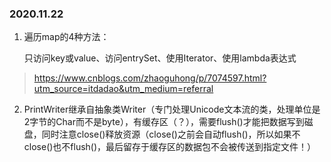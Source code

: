 ### 2020.11.22

1. 遍历map的4种方法：

   只访问key或value、访问entrySet、使用Iterator、使用lambda表达式

> https://www.cnblogs.com/zhaoguhong/p/7074597.html?utm_source=itdadao&utm_medium=referral

2. PrintWriter继承自抽象类Writer（专门处理Unicode文本流的类，处理单位是2字节的Char而不是byte），有缓存区（？），需要flush()才能把数据写到磁盘，同时注意close()释放资源（close()之前会自动flush()，所以如果不close()也不flush()，最后留存于缓存区的数据包不会被传送到指定文件！）